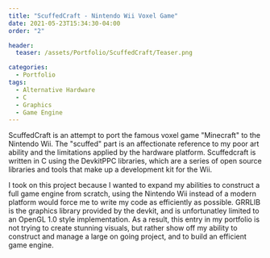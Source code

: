 ```yaml
---
title: "ScuffedCraft - Nintendo Wii Voxel Game"
date: 2021-05-23T15:34:30-04:00
order: "2"

header:
  teaser: /assets/Portfolio/ScuffedCraft/Teaser.png

categories:
  - Portfolio
tags:
  - Alternative Hardware
  - C
  - Graphics
  - Game Engine
---
```


ScuffedCraft is an attempt to port the famous voxel game "Minecraft" to the Nintendo Wii. The "scuffed" part is an affectionate reference to my poor art ability and the limitations applied by the hardware platform. Scuffedcraft is written in C using the DevkitPPC libraries, which are a series of open source libraries and tools that make up a development kit for the Wii.

I took on this project because I wanted to expand my abilities to construct a full game engine from scratch, using the Nintendo Wii instead of a modern platform would force me to write my code as efficiently as possible. GRRLIB is the graphics library provided by the devkit, and is unfortunatley limited to an OpenGL 1.0 style implementation. As a result, this entry in my portfolio is not trying to create stunning visuals, but rather show off my ability to construct and manage a large on going project, and to build an efficient game engine.

